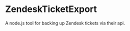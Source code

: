 ZendeskTicketExport
===================

A node.js tool for backing up Zendesk tickets via their api.

